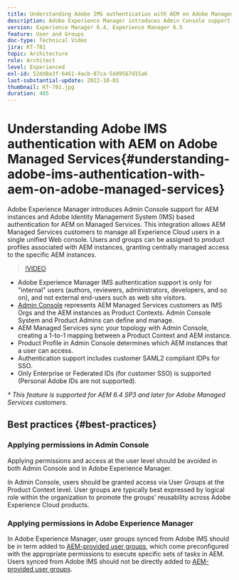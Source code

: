 ```yaml
---
title: Understanding Adobe IMS authentication with AEM on Adobe Managed Services
description: Adobe Experience Manager introduces Admin Console support for AEM instances and Adobe IMS (Identity Management System) based authentication for AEM on Managed Services.   This integration allows AEM Managed Services customers to manage all Experience Cloud users in a single unified Web console. Users and Groups can be assigned to product profiles associated with AEM instances, granting centrally managed access to the specific AEM instances.
version: Experience Manager 6.4, Experience Manager 6.5
feature: User and Groups
doc-type: Technical Video
jira: KT-781
topic: Architecture
role: Architect
level: Experienced
exl-id: 52dd8a3f-6461-4acb-87ca-5dd9567d15a6
last-substantial-update: 2022-10-01
thumbnail: KT-781.jpg
duration: 405
---
```

# Understanding Adobe IMS authentication with AEM on Adobe Managed Services{#understanding-adobe-ims-authentication-with-aem-on-adobe-managed-services}

Adobe Experience Manager introduces Admin Console support for AEM instances and Adobe Identity Management System (IMS) based authentication for AEM on Managed Services.   This integration allows AEM Managed Services customers to manage all Experience Cloud users in a single unified Web console. Users and groups can be assigned to product profiles associated with AEM instances, granting centrally managed access to the specific AEM instances.

>[!VIDEO](https://video.tv.adobe.com/v/26170?quality=12&learn=on)

* Adobe Experience Manager IMS authentication support is only for "internal" users (authors, reviewers, administrators, developers, and so on), and not external end-users such as web site visitors.
* [Admin Console](https://adminconsole.adobe.com/) represents AEM Managed Services customers as IMS Orgs and the AEM instances as Product Contexts. Admin Console System and Product Admins can define and manage.
* AEM Managed Services sync your topology with Admin Console, creating a 1-to-1 mapping between a Product Context and AEM instance.
* Product Profile in Admin Console determines which AEM instances that a user can access.
* Authentication support includes customer SAML2 compliant IDPs for SSO.
* Only Enterprise or Federated IDs (for customer SSO) is supported (Personal Adobe IDs are not supported).

*&#42; This feature is supported for AEM 6.4 SP3 and later for Adobe Managed Services customers.*

## Best practices {#best-practices}

### Applying permissions in Admin Console

Applying permissions and access at the user level should be avoided in both Admin Console and in Adobe Experience Manager.

In Admin Console, users should be granted access via User Groups at the Product Context level. User groups are typically best expressed by logical role within the organization to promote the groups' reusability across Adobe Experience Cloud products.

### Applying permissions in Adobe Experience Manager

In Adobe Experience Manager, user groups synced from Adobe IMS should be in term added to [AEM-provided user groups](https://experienceleague.adobe.com/docs/experience-manager-65/administering/security/security.html), which come preconfigured with the appropriate permissions to execute specific sets of tasks in AEM. Users synced from Adobe IMS should not be directly added to [AEM-provided user groups](https://experienceleague.adobe.com/docs/experience-manager-65/administering/security/security.html).
